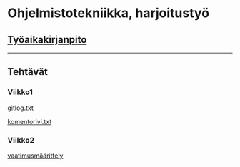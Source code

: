 Ohjelmistotekniikka, harjoitustyö
============

## [Työaikakirjanpito](documentation/hours.md)
-----------

Tehtävät
-----------

### Viikko1

[gitlog.txt](laskarit/viikko1/gitlog.txt)

[komentorivi.txt](laskarit/viikko1/komentorivi.txt)

### Viikko2

[vaatimusmäärittely](documentation/requirement_analysis.md)


